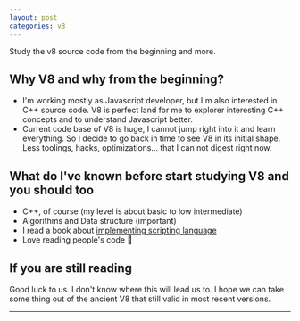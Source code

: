 ```yaml
---
layout: post
categories: v8
---
```


Study the v8 source code from the beginning and more.

## Why V8 and why from the beginning?
- I'm working mostly as Javascript developer, but I'm also interested in C++ source code.
V8 is perfect land for me to explorer interesting C++ concepts and to understand Javascript better.
- Current code base of V8 is huge, I cannot jump right into it and learn everything.
So I decide to go back in time to see V8 in its initial shape. Less toolings, hacks, optimizations... that I
can not digest right now.


## What do I've known before start studying V8 and you should too
- C++, of course (my level is about basic to low intermediate)
- Algorithms and Data structure (important)
- I read a book about [implementing scripting language](https://craftinginterpreters.com/)
- Love reading people's code :100:

## If you are still reading
Good luck to us. I don't know where this will lead us to. I hope we can take some thing out of the ancient V8 that still valid in most recent versions.
<hr/>
